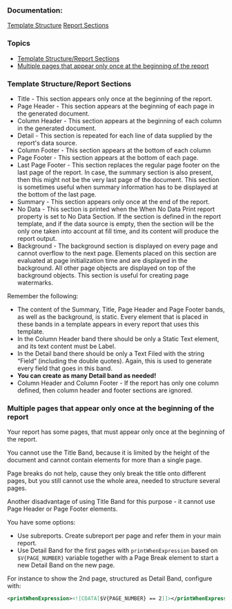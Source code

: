 ### Documentation:

[Template Structure](https://community.jaspersoft.com/documentation/tibco-jaspersoft-studio-user-guide/v60/template-structure)
[Report Sections](https://www.tutorialspoint.com/jasper_reports/jasper_report_sections.htm)

### Topics

* [Template Structure/Report Sections](#template-structurereport-sections)
* [Multiple pages that appear only once at the beginning of the report](#multiple-pages-that-appear-only-once-at-the-beginning-of-the-report)

### Template Structure/Report Sections

* Title - This section appears only once at the beginning of the report.
* Page Header - This section appears at the beginning of each page in the generated document.
* Column Header - This section appears at the beginning of each column in the generated document.
* Detail - This section is repeated for each line of data supplied by the report's data source.
* Column Footer - This section appears at the bottom of each column
* Page Footer - This section appears at the bottom of each page.
* Last Page Footer - This section replaces the regular page footer on the last page of the report.
  In case, the summary section is also present, then this might not be the very last page of the document.
  This section is sometimes useful when summary information has to be displayed at the bottom of the last page.
* Summary - This section appears only once at the end of the report.
* No Data - This section is printed when the When No Data Print report property is set to No Data Section.
  If the <noData> section is defined in the report template, and if the data source is empty,
  then the <noData> section will be the only one taken into account at fill time,
  and its content will produce the report output.
* Background - The background section is displayed on every page and cannot overflow to the next page.
  Elements placed on this section are evaluated at page initialization time and are displayed in the background.
  All other page objects are displayed on top of the background objects.
  This section is useful for creating page watermarks.

Remember the following:
* The content of the Summary, Title, Page Header and Page Footer bands, as well as the background, is static.
  Every element that is placed in these bands in a template appears in every report that uses this template.
* In the Column Header band there should be only a Static Text element, and its text content must be Label.
* In the Detail band there should be only a Text Filed with the string “Field” (including the double quotes).
  Again, this is used to generate every field that goes in this band.
* **You can create as many Detail band as needed!**
* Column Header and Column Footer - If the report has only one column defined,
  then column header and footer sections are ignored.

### Multiple pages that appear only once at the beginning of the report

Your report has some pages, that must appear only once at the beginning of the report.

You cannot use the Title Band, because it is limited by the height of the document 
and cannot contain elements for more than a single page.

Page breaks do not help, cause they only break the title onto different pages, 
but you still cannot use the whole area, needed to structure several pages.

Another disadvantage of using Title Band for this purpose - it cannot use Page Header or Page Footer elements. 

You have some options:
* Use subreports. Create subreport per page and refer them in your main report.
* Use Detail Band for the first pages with `printWhenExpression` based on `$V{PAGE_NUMBER}` variable together with 
a Page Break element to start a new Detail Band on the new page. 

For instance to show the 2nd page, structured as Detail Band, configure with:
```xml
<printWhenExpression><![CDATA[$V{PAGE_NUMBER} == 2]]></printWhenExpression>
```

